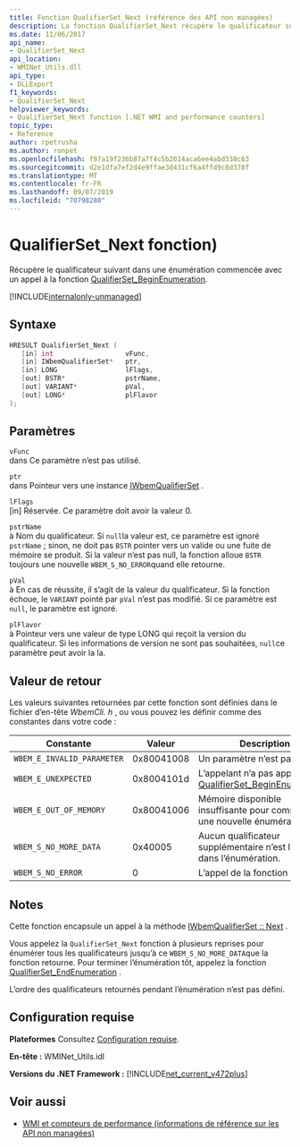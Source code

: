 ```yaml
---
title: Fonction QualifierSet_Next (référence des API non managées)
description: La fonction QualifierSet_Next récupère le qualificateur suivant dans une énumération.
ms.date: 11/06/2017
api_name:
- QualifierSet_Next
api_location:
- WMINet_Utils.dll
api_type:
- DLLExport
f1_keywords:
- QualifierSet_Next
helpviewer_keywords:
- QualifierSet_Next function [.NET WMI and performance counters]
topic_type:
- Reference
author: rpetrusha
ms.author: ronpet
ms.openlocfilehash: f97a19f236b87a7f4c5b2014aca6ee4abd338c63
ms.sourcegitcommit: d2e1dfa7ef2d4e9ffae3d431cf6a4ffd9c8d378f
ms.translationtype: MT
ms.contentlocale: fr-FR
ms.lasthandoff: 09/07/2019
ms.locfileid: "70798280"
---
```

# <a name="qualifierset_next-function"></a>QualifierSet_Next fonction)
Récupère le qualificateur suivant dans une énumération commencée avec un appel à la fonction [QualifierSet_BeginEnumeration](qualifierset-beginenumeration.md).   

[!INCLUDE[internalonly-unmanaged](../../../../includes/internalonly-unmanaged.md)]
  
## <a name="syntax"></a>Syntaxe  
  
```cpp  
HRESULT QualifierSet_Next (
   [in] int                  vFunc, 
   [in] IWbemQualifierSet*   ptr, 
   [in] LONG                 lFlags,
   [out] BSTR*               pstrName,        
   [out] VARIANT*            pVal,
   [out] LONG*               plFlavor                 
); 
```  

## <a name="parameters"></a>Paramètres

`vFunc`   
dans Ce paramètre n’est pas utilisé.

`ptr`   
dans Pointeur vers une instance [IWbemQualifierSet](/windows/desktop/api/wbemcli/nn-wbemcli-iwbemqualifierset) .

`lFlags`   
[in] Réservée. Ce paramètre doit avoir la valeur 0.

`pstrName`   
à Nom du qualificateur. Si `null`la valeur est, ce paramètre est ignoré `pstrName` ; sinon, ne doit pas `BSTR` pointer vers un valide ou une fuite de mémoire se produit. Si la valeur n’est pas null, la fonction alloue `BSTR` toujours une nouvelle `WBEM_S_NO_ERROR`quand elle retourne.

`pVal`   
à En cas de réussite, il s’agit de la valeur du qualificateur. Si la fonction échoue, le `VARIANT` pointé par `pVal` n’est pas modifié. Si ce paramètre est `null`, le paramètre est ignoré.

`plFlavor`   
à Pointeur vers une valeur de type LONG qui reçoit la version du qualificateur. Si les informations de version ne sont pas souhaitées, `null`ce paramètre peut avoir la la. 

## <a name="return-value"></a>Valeur de retour

Les valeurs suivantes retournées par cette fonction sont définies dans le fichier d’en-tête *WbemCli. h* , ou vous pouvez les définir comme des constantes dans votre code :

|Constante  |Valeur  |Description  |
|---------|---------|---------|
|`WBEM_E_INVALID_PARAMETER` | 0x80041008 | Un paramètre n’est pas valide. |
|`WBEM_E_UNEXPECTED` | 0x8004101d | L’appelant n’a pas appelé [QualifierSet_BeginEnumeration](qualifierset-beginenumeration.md). |
|`WBEM_E_OUT_OF_MEMORY` | 0x80041006 | Mémoire disponible insuffisante pour commencer une nouvelle énumération. |
| `WBEM_S_NO_MORE_DATA` | 0x40005 | Aucun qualificateur supplémentaire n’est laissé dans l’énumération. |
|`WBEM_S_NO_ERROR` | 0 | L’appel de la fonction a réussi.  |
  
## <a name="remarks"></a>Notes

Cette fonction encapsule un appel à la méthode [IWbemQualifierSet :: Next](/windows/desktop/api/wbemcli/nf-wbemcli-iwbemqualifierset-next) .

Vous appelez la `QualifierSet_Next` fonction à plusieurs reprises pour énumérer tous les qualificateurs jusqu’à ce `WBEM_S_NO_MORE_DATA`que la fonction retourne. Pour terminer l’énumération tôt, appelez la fonction [QualifierSet_EndEnumeration](qualifierset-endenumeration.md) .

L’ordre des qualificateurs retournés pendant l’énumération n’est pas défini.

## <a name="requirements"></a>Configuration requise  
 **Plateformes** Consultez [Configuration requise](../../get-started/system-requirements.md).  
  
 **En-tête :** WMINet_Utils.idl  
  
 **Versions du .NET Framework :** [!INCLUDE[net_current_v472plus](../../../../includes/net-current-v472plus.md)]  
  
## <a name="see-also"></a>Voir aussi

- [WMI et compteurs de performance (informations de référence sur les API non managées)](index.md)
